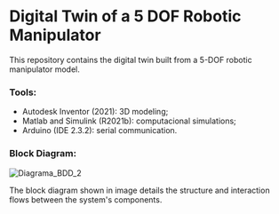 # Digital Twin of a 5 DOF Robotic Manipulator
This repository contains the digital twin built from a 5-DOF robotic manipulator model.

### Tools:
- Autodesk Inventor (2021): 3D modeling;
- Matlab and Simulink (R2021b): computacional simulations;
- Arduino (IDE 2.3.2): serial communication.

### Block Diagram:
![Diagrama_BDD_2](https://github.com/user-attachments/assets/36afc3c4-0247-43e3-92d4-43f8bc51f125)

The block diagram shown in image details the structure and interaction flows between the system's components.
